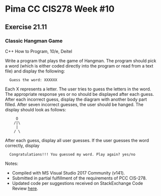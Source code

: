 # Pima CC CIS278 Week #10 
## Exercise 21.11 
### Classic Hangman Game
C++ How to Program, 10/e, Deitel

Write a program that plays the game of Hangman. The program should pick a word (which is either coded directly into the program or read from a text file) and display the following:
```Text
  Guess the word: XXXXXX
```
Each X represents a letter. The user tries to guess the letters in the word. The appropriate response yes or no should be displayed after each guess. After each incorrect guess, display the diagram with another body part filled. After seven incorrect guesses, the user should be hanged. The display should look as follows:
```Text
     O
    /|\
     |
    / \
```
After each guess, display all user guesses. If the user guesses the word correctly, display
```Text
  Congratulations!!! You guessed my word. Play again? yes/no
```

Notes:
* Compiled with MS Visual Studio 2017 Community (v141).
* Submitted in partial fulfillment of the requirements of PCC CIS-278.
* Updated code per suggestions received on StackExchange Code Review [here](https://codereview.stackexchange.com/questions/229422/hangman-game-yahg).
